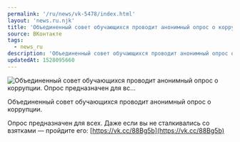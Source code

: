 ```yaml
---
permalink: '/ru/news/vk-5478/index.html'
layout: 'news.ru.njk'
title: 'Объединенный совет обучающихся проводит анонимный опрос о коррупции.  Опрос предназначен для вс…'
source: ВКонтакте
tags:
  - news_ru
description: 'Объединенный совет обучающихся проводит анонимный опрос о коррупции.  Опрос предназначен для вс…'
updatedAt: 1528095660
---
```

![Объединенный совет обучающихся проводит анонимный опрос о коррупции.  Опрос предназначен для вс…](https://sun9-2.userapi.com/impf/c846323/v846323446/6c578/IHr7Seldu88.jpg?size=1020x600&quality=96&proxy=1&sign=332457ed57b197e203f285d3f927d7cf&c_uniq_tag=b3xtwQ6rnHzx6x0fMzNjOg5g4Mmq9iKnp8A_GtKb17s&type=album)

Объединенный совет обучающихся проводит анонимный опрос о коррупции.

Опрос предназначен для всех. Даже если вы не сталкивались со взятками — пройдите его: [https://vk.cc/88Bg5b](https://vk.cc/88Bg5b)
